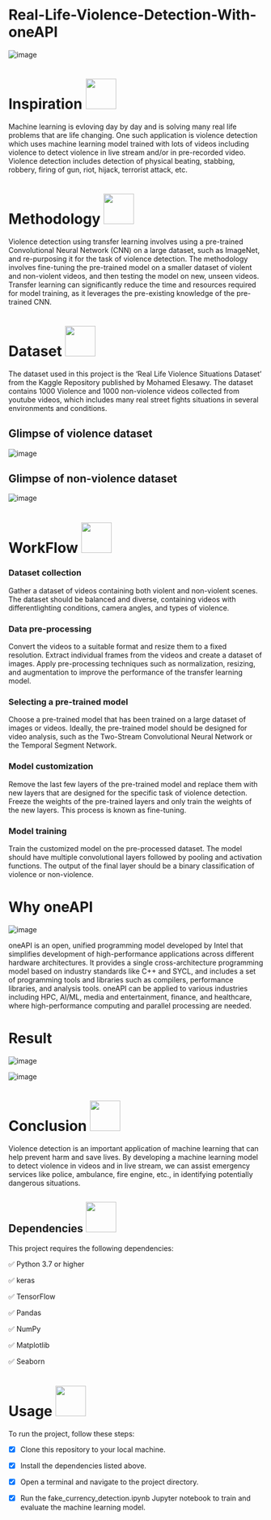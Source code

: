 # Real-Life-Violence-Detection-With-oneAPI

![image](https://upload.wikimedia.org/wikipedia/en/1/18/Will_Smith_slaps_Chris_Rock.jpg)

# Inspiration <img src="https://github.com/LalithNarayanan/real-life-violence-detection/blob/main/Icons/inspiration.png" width="60" height="60"> 
Machine learning is evloving day by day and is solving many real life problems that are life changing. One such application is violence detection which uses machine learning model trained with lots of videos including violence to detect violence in live stream and/or in pre-recorded video. Violence detection includes detection of physical beating, stabbing, robbery, firing of gun, riot, hijack, terrorist attack, etc. 

# Methodology  <img src="https://github.com/LalithNarayanan/real-life-violence-detection/blob/main/Icons/solution.png" width="60" height="60">  

Violence detection using transfer learning involves using a pre-trained Convolutional Neural Network (CNN) on a large dataset, such as ImageNet, and re-purposing it for the task of violence detection. The methodology involves fine-tuning the pre-trained model on a smaller dataset of violent and non-violent videos, and then testing the model on new, unseen videos. Transfer learning can significantly reduce the time and resources required for model training, as it leverages the pre-existing knowledge of the pre-trained CNN.


# Dataset  <img src="https://github.com/LalithNarayanan/real-life-violence-detection/blob/main/Icons/Dataset.jpeg" width="60" height="60"> 

The dataset used in this project is the ‘Real Life Violence Situations Dataset’  from the Kaggle Repository published by Mohamed Elesawy.
The dataset contains 1000 Violence and 1000 non-violence videos collected from youtube videos, which includes many real street fights situations in several environments and conditions.
## Glimpse of violence dataset
![image](https://github.com/LalithNarayanan/real-life-violence-detection/blob/main/Icons/Screenshot%202023-04-08%20111034.png)


## Glimpse of non-violence dataset
![image](https://github.com/LalithNarayanan/real-life-violence-detection/blob/main/Icons/Screenshot%202023-04-08%20111116.png)

# WorkFlow  <img src="https://github.com/LalithNarayanan/real-life-violence-detection/blob/main/Icons/workflow.png" width="60" height="60">

### Dataset collection 
Gather a dataset of videos containing both violent and non-violent scenes. The dataset should be balanced and diverse, containing videos with differentlighting conditions, camera angles, and types of violence.

### Data pre-processing 
Convert the videos to a suitable format and resize them to a fixed resolution. Extract individual frames from the videos and create a dataset of images. Apply pre-processing techniques such as normalization, resizing, and augmentation to improve the performance of the transfer learning model.

### Selecting a pre-trained model 
Choose a pre-trained model that has been trained on a large dataset of images or videos. Ideally, the pre-trained model should be designed for video analysis, such as the Two-Stream Convolutional Neural Network or the Temporal Segment Network.

### Model customization 
Remove the last few layers of the pre-trained model and replace them with new layers that are designed for the specific task of violence detection. Freeze the weights of the pre-trained layers and only train the weights of the new layers. This process is known as fine-tuning.

### Model training 
Train the customized model on the pre-processed dataset. The model should have multiple convolutional layers followed by pooling and activation functions. The output of the final layer should be a binary classification of violence or non-violence.

# Why oneAPI

![image](https://upload.wikimedia.org/wikipedia/en/f/fa/OneAPI-rgb-3000.png)

oneAPI is an open, unified programming model developed by Intel that simplifies development of high-performance applications across different hardware architectures. It provides a single cross-architecture programming model based on industry standards like C++ and SYCL, and includes a set of programming tools and libraries such as compilers, performance libraries, and analysis tools. oneAPI can be applied to various industries including HPC, AI/ML, media and entertainment, finance, and healthcare, where high-performance computing and parallel processing are needed.

# Result
![image](https://github.com/LalithNarayanan/real-life-violence-detection/blob/main/Icons/output.png)

![image](https://github.com/LalithNarayanan/real-life-violence-detection/blob/main/Icons/output2.png)

# Conclusion <img src="https://github.com/LalithNarayanan/real-life-violence-detection/blob/main/Icons/idea.png" width="60" height="60"> 

Violence detection is an important application of machine learning that can help prevent harm and save lives. By developing a machine learning model to detect violence in videos and in live stream, we can assist emergency services like police, ambulance, fire engine, etc., in identifying potentially dangerous situations.


## Dependencies <img src="https://user-images.githubusercontent.com/72274851/222215296-64d3a566-02c2-4ff9-9b8f-9ec5096f5799.png" width="60" height="60"> 
This project requires the following dependencies:

✅ Python 3.7 or higher

✅ keras

✅ TensorFlow

✅ Pandas

✅ NumPy

✅ Matplotlib

✅ Seaborn

# Usage <img src="https://user-images.githubusercontent.com/72274851/222215440-158ffdc1-8a23-4c7f-81c2-44e864d6d043.png" width="60" height="60"> 

To run the project, follow these steps:

- [x] Clone this repository to your local machine.
- [x] Install the dependencies listed above.
- [x] Open a terminal and navigate to the project directory.
- [x] Run the fake_currency_detection.ipynb Jupyter notebook to train and evaluate the machine learning model.

